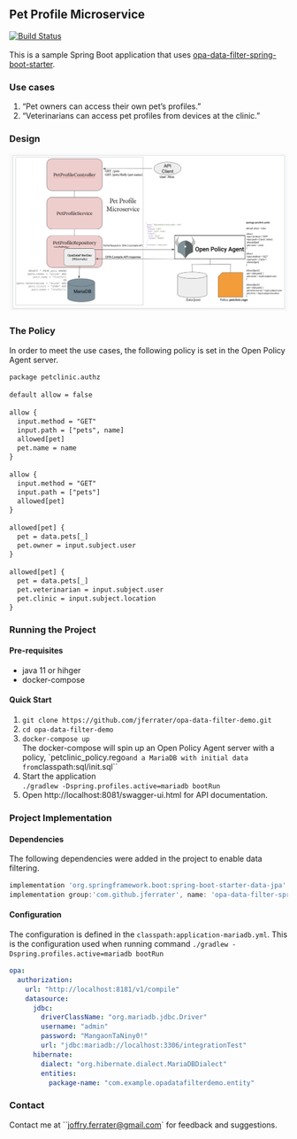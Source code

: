 ## Pet Profile Microservice
[![Build Status](https://travis-ci.com/jferrater/opa-data-filter-demo.svg?branch=master)](https://travis-ci.com/jferrater/opa-data-filter-demo)<br>
<br>
This is a sample Spring Boot application that uses  [opa-data-filter-spring-boot-starter](https://github.com/jferrater/opa-data-filter-spring-boot-starter).

### Use cases
1. “Pet owners can access their own pet’s profiles.”
2. “Veterinarians can access pet profiles from devices at the clinic.”

### Design
![Spring Boot App with OPA Data Filter](https://github.com/jferrater/opa-data-filter-demo/blob/master/diagram.png)

### The Policy
In order to meet the use cases, the following policy is set in the Open Policy Agent server.
```text
package petclinic.authz

default allow = false

allow {
  input.method = "GET"
  input.path = ["pets", name]
  allowed[pet]
  pet.name = name
}

allow {
  input.method = "GET"
  input.path = ["pets"]
  allowed[pet]
}

allowed[pet] {
  pet = data.pets[_]
  pet.owner = input.subject.user
}

allowed[pet] {
  pet = data.pets[_]
  pet.veterinarian = input.subject.user
  pet.clinic = input.subject.location
}
```

### Running the Project
#### Pre-requisites
* java 11 or hihger
* docker-compose

#### Quick Start
1. ``git clone https://github.com/jferrater/opa-data-filter-demo.git``
2. ``cd opa-data-filter-demo``
3. ``docker-compose up`` <br>
   The docker-compose will spin up an Open Policy Agent server with a policy, `petclinic_policy.rego`` and a MariaDB with initial data from ``classpath:sql/init.sql``
4. Start the application <br>
  ``./gradlew -Dspring.profiles.active=mariadb bootRun``
5. Open http://localhost:8081/swagger-ui.html for API documentation.

### Project Implementation
#### Dependencies
The following dependencies were added in the project to enable data filtering.
```groovy
implementation 'org.springframework.boot:spring-boot-starter-data-jpa'
implementation group:'com.github.jferrater', name: 'opa-data-filter-spring-boot-starter', version: '0.2.1'
```
#### Configuration
The configuration is defined in the ``classpath:application-mariadb.yml``. This is the configuration used when running command ``./gradlew -Dspring.profiles.active=mariadb bootRun``
```yaml
opa:
  authorization:
    url: "http://localhost:8181/v1/compile"
    datasource:
      jdbc:
        driverClassName: "org.mariadb.jdbc.Driver"
        username: "admin"
        password: "MangaonTaNiny0!"
        url: "jdbc:mariadb://localhost:3306/integrationTest"
      hibernate:
        dialect: "org.hibernate.dialect.MariaDBDialect"
        entities:
          package-name: "com.example.opadatafilterdemo.entity"
```

### Contact
Contact me at ``joffry.ferrater@gmail.com` for feedback and suggestions.